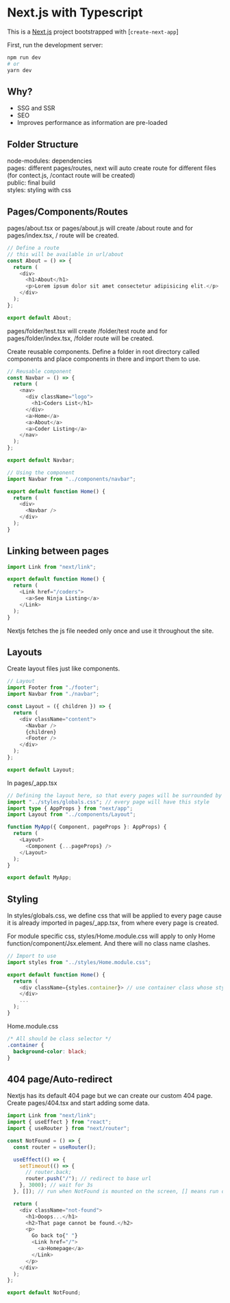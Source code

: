# Next.js with Typescript

This is a [Next.js](https://nextjs.org/) project bootstrapped with [`create-next-app`]

First, run the development server:

```bash
npm run dev
# or
yarn dev
```

## Why?

- SSG and SSR
- SEO
- Improves performance as information are pre-loaded

## Folder Structure

node-modules: dependencies  
pages: different pages/routes, next will auto create route for different files (for contect.js, /contact route will be created)  
public: final build  
styles: styling with css

## Pages/Components/Routes

pages/about.tsx or pages/about.js will create /about route and for pages/index.tsx, / route will be created.

```ts
// Define a route
// this will be available in url/about
const About = () => {
  return (
    <div>
      <h1>About</h1>
      <p>Lorem ipsum dolor sit amet consectetur adipisicing elit.</p>
    </div>
  );
};

export default About;
```

pages/folder/test.tsx will create /folder/test route and for pages/folder/index.tsx, /folder route will be created.

Create reusable components. Define a folder in root directory called components and place components in there and import them to use.

```ts
// Reusable component
const Navbar = () => {
  return (
    <nav>
      <div className="logo">
        <h1>Coders List</h1>
      </div>
      <a>Home</a>
      <a>About</a>
      <a>Coder Listing</a>
    </nav>
  );
};

export default Navbar;
```

```ts
// Using the component
import Navbar from "../components/navbar";

export default function Home() {
  return (
    <div>
      <Navbar />
    </div>
  );
}
```

## Linking between pages

```ts
import Link from "next/link";

export default function Home() {
  return (
    <Link href="/coders">
      <a>See Ninja Listing</a>
    </Link>
  );
}
```

Nextjs fetches the js file needed only once and use it throughout the site.

## Layouts

Create layout files just like components.

```ts
// Layout
import Footer from "./footer";
import Navbar from "./navbar";

const Layout = ({ children }) => {
  return (
    <div className="content">
      <Navbar />
      {children}
      <Footer />
    </div>
  );
};

export default Layout;
```

In pages/\_app.tsx

```ts
// Defining the layout here, so that every pages will be surrounded by Layout(i.e. Navbar and Footer)
import "../styles/globals.css"; // every page will have this style
import type { AppProps } from "next/app";
import Layout from "../components/Layout";

function MyApp({ Component, pageProps }: AppProps) {
  return (
    <Layout>
      <Component {...pageProps} />
    </Layout>
  );
}

export default MyApp;
```

## Styling

In styles/globals.css, we define css that will be applied to every page cause it is already imported in pages/\_app.tsx, from where every page is created.

For module specific css, styles/Home.module.css will apply to only Home function/component/Jsx.element. And there will no class name clashes.

```ts
// Import to use
import styles from "../styles/Home.module.css";

export default function Home() {
  return (
    <div className={styles.container}> // use container class whose style is defined in Home.module.css, class will be changed to Home_container_randomChars to make it unique in both html and css
    </div>
    ...
  );
}
```

Home.module.css

```css
/* All should be class selector */
.container {
  background-color: black;
}
```

## 404 page/Auto-redirect

Nextjs has its default 404 page but we can create our custom 404 page.
Create pages/404.tsx and start adding some data.

```ts
import Link from "next/link";
import { useEffect } from "react";
import { useRouter } from "next/router";

const NotFound = () => {
  const router = useRouter();

  useEffect(() => {
    setTimeout(() => {
      // router.back;
      router.push("/"); // redirect to base url
    }, 3000); // wait for 3s
  }, []); // run when NotFound is mounted on the screen, [] means run only once

  return (
    <div className="not-found">
      <h1>Ooops...</h1>
      <h2>That page cannot be found.</h2>
      <p>
        Go back to{" "}
        <Link href="/">
          <a>Homepage</a>
        </Link>
      </p>
    </div>
  );
};

export default NotFound;
```
